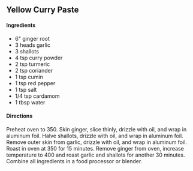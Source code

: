 ## Yellow Curry Paste

#### Ingredients

* 6" ginger root
* 3 heads garlic
* 3 shallots
* 4 tsp curry powder
* 2 tsp turmeric
* 2 tsp coriander
* 1 tsp cumin
* 1 tsp red pepper
* 1 tsp salt
* 1/4 tsp cardamom
* 1 tbsp water


#### Directions

Preheat oven to 350.
Skin ginger, slice thinly, drizzle with oil, and wrap in aluminum foil.
Halve shallots, drizzle with oil, and wrap in aluminum foil.
Remove outer skin from garlic, drizzle with oil, and wrap in aluminum foil.
Roast in oven at 350 for 15 minutes. Remove ginger from oven, increase temperature to 400 and roast garlic and shallots for another 30 minutes.
Combine all ingredients in a food processor or blender.
